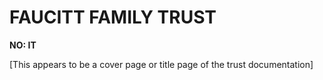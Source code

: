 # FAUCITT FAMILY TRUST

**NO: IT**

[This appears to be a cover page or title page of the trust documentation]